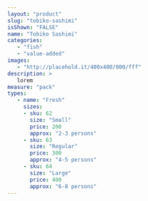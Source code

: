 ```yaml
---
layout: "product"
slug: "tobiko-sashimi"
isShown: "FALSE"
name: "Tobiko Sashimi"
categories:
   - "fish"
   - "value-added"
images:
   - "http://placehold.it/400x400/000/fff"
description: >
   lorem
measure: "pack"
types: 
   - name: "Fresh"
     sizes: 
     - sku: 62
       size: "Small"
       price: 200
       approx: "2-3 persons"
     - sku: 63
       size: "Regular"
       price: 300
       approx: "4-5 persons"
     - sku: 64
       size: "Large"
       price: 400
       approx: "6-8 persons"
---
```

